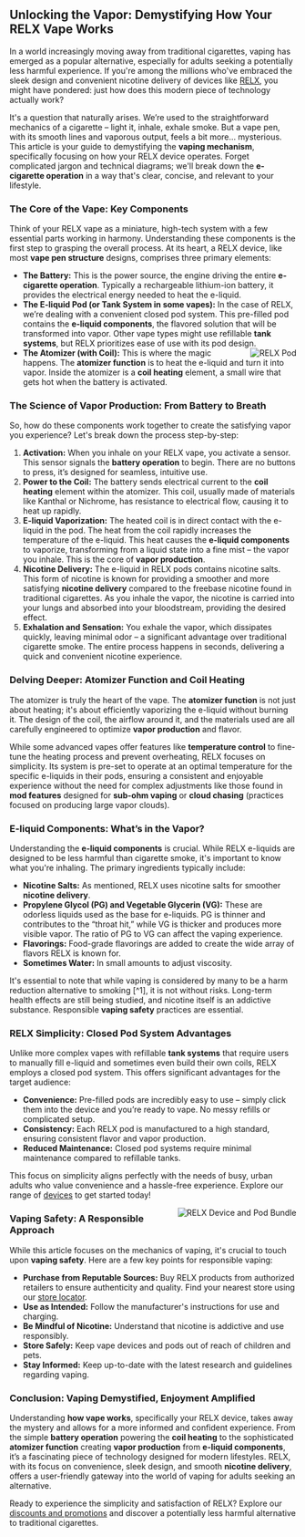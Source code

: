 <h2>Unlocking the Vapor: Demystifying How Your RELX Vape Works</h2>

<p>In a world increasingly moving away from traditional cigarettes, vaping has emerged as a popular alternative, especially for adults seeking a potentially less harmful experience. If you're among the millions who've embraced the sleek design and convenient nicotine delivery of devices like <a href="https://www.relxvape.co.uk/" target="_blank">RELX</a>, you might have pondered: just how does this modern piece of technology actually work?</p>

<p>It's a question that naturally arises. We’re used to the straightforward mechanics of a cigarette – light it, inhale, exhale smoke. But a vape pen, with its smooth lines and vaporous output, feels a bit more… mysterious. This article is your guide to demystifying the <strong>vaping mechanism</strong>, specifically focusing on how your RELX device operates. Forget complicated jargon and technical diagrams; we'll break down the <strong>e-cigarette operation</strong> in a way that's clear, concise, and relevant to your lifestyle.</p>

<h3>The Core of the Vape: Key Components</h3>

<p>Think of your RELX vape as a miniature, high-tech system with a few essential parts working in harmony. Understanding these components is the first step to grasping the overall process. At its heart, a RELX device, like most <strong>vape pen structure</strong> designs, comprises three primary elements:</p>

<ul>
    <li><strong>The Battery:</strong> This is the power source, the engine driving the entire <strong>e-cigarette operation</strong>. Typically a rechargeable lithium-ion battery, it provides the electrical energy needed to heat the e-liquid.</li>
    <li><strong>The E-liquid Pod (or Tank System in some vapes):</strong> In the case of RELX, we’re dealing with a convenient closed pod system. This pre-filled pod contains the <strong>e-liquid components</strong>, the flavored solution that will be transformed into vapor. Other vape types might use refillable <strong>tank systems</strong>, but RELX prioritizes ease of use with its pod design. <a href="https://www.relxvape.co.uk/products/infinity-pod" target="_blank"><img src="https://www.relxvape.co.uk/cdn/shop/files/Main_8f90cad8-66f8-4cbb-b902-11b16b2c5694.png" alt="RELX Pod" style="max-width:150px; height:auto; float:right; margin-left: 10px;"></a></li>
    <li><strong>The Atomizer (with Coil):</strong> This is where the magic happens. The <strong>atomizer function</strong> is to heat the e-liquid and turn it into vapor. Inside the atomizer is a <strong>coil heating</strong> element, a small wire that gets hot when the battery is activated.</li>
</ul>

<h3>The Science of Vapor Production: From Battery to Breath</h3>

<p>So, how do these components work together to create the satisfying vapor you experience? Let's break down the process step-by-step:</p>

<ol>
    <li><strong>Activation:</strong> When you inhale on your RELX vape, you activate a sensor. This sensor signals the <strong>battery operation</strong> to begin. There are no buttons to press, it’s designed for seamless, intuitive use.</li>
    <li><strong>Power to the Coil:</strong> The battery sends electrical current to the <strong>coil heating</strong> element within the atomizer. This coil, usually made of materials like Kanthal or Nichrome, has resistance to electrical flow, causing it to heat up rapidly.</li>
    <li><strong>E-liquid Vaporization:</strong> The heated coil is in direct contact with the e-liquid in the pod. The heat from the coil rapidly increases the temperature of the e-liquid. This heat causes the <strong>e-liquid components</strong> to vaporize, transforming from a liquid state into a fine mist – the vapor you inhale. This is the core of <strong>vapor production</strong>.</li>
    <li><strong>Nicotine Delivery:</strong> The e-liquid in RELX pods contains nicotine salts. This form of nicotine is known for providing a smoother and more satisfying <strong>nicotine delivery</strong> compared to the freebase nicotine found in traditional cigarettes. As you inhale the vapor, the nicotine is carried into your lungs and absorbed into your bloodstream, providing the desired effect.</li>
    <li><strong>Exhalation and Sensation:</strong> You exhale the vapor, which dissipates quickly, leaving minimal odor – a significant advantage over traditional cigarette smoke. The entire process happens in seconds, delivering a quick and convenient nicotine experience.</li>
</ol>

<h3>Delving Deeper: Atomizer Function and Coil Heating</h3>

<p>The atomizer is truly the heart of the vape. The <strong>atomizer function</strong> is not just about heating; it's about efficiently vaporizing the e-liquid without burning it. The design of the coil, the airflow around it, and the materials used are all carefully engineered to optimize <strong>vapor production</strong> and flavor.</p>

<p>While some advanced vapes offer features like <strong>temperature control</strong> to fine-tune the heating process and prevent overheating, RELX focuses on simplicity. Its system is pre-set to operate at an optimal temperature for the specific e-liquids in their pods, ensuring a consistent and enjoyable experience without the need for complex adjustments like those found in <strong>mod features</strong> designed for <strong>sub-ohm vaping</strong> or <strong>cloud chasing</strong> (practices focused on producing large vapor clouds).</p>

<h3>E-liquid Components: What’s in the Vapor?</h3>

<p>Understanding the <strong>e-liquid components</strong> is crucial. While RELX e-liquids are designed to be less harmful than cigarette smoke, it's important to know what you're inhaling. The primary ingredients typically include:</p>

<ul>
    <li><strong>Nicotine Salts:</strong> As mentioned, RELX uses nicotine salts for smoother <strong>nicotine delivery</strong>.</li>
    <li><strong>Propylene Glycol (PG) and Vegetable Glycerin (VG):</strong> These are odorless liquids used as the base for e-liquids. PG is thinner and contributes to the “throat hit,” while VG is thicker and produces more visible vapor. The ratio of PG to VG can affect the vaping experience.</li>
    <li><strong>Flavorings:</strong> Food-grade flavorings are added to create the wide array of flavors RELX is known for.</li>
    <li><strong>Sometimes Water:</strong> In small amounts to adjust viscosity.</li>
</ul>

<p>It's essential to note that while vaping is considered by many to be a harm reduction alternative to smoking [^1], it is not without risks. Long-term health effects are still being studied, and nicotine itself is an addictive substance. Responsible <strong>vaping safety</strong> practices are essential.</p>

<h3>RELX Simplicity: Closed Pod System Advantages</h3>

<p>Unlike more complex vapes with refillable <strong>tank systems</strong> that require users to manually fill e-liquid and sometimes even build their own coils, RELX employs a closed pod system. This offers significant advantages for the target audience:</p>

<ul>
    <li><strong>Convenience:</strong> Pre-filled pods are incredibly easy to use – simply click them into the device and you’re ready to vape. No messy refills or complicated setup.</li>
    <li><strong>Consistency:</strong> Each RELX pod is manufactured to a high standard, ensuring consistent flavor and vapor production.</li>
    <li><strong>Reduced Maintenance:</strong> Closed pod systems require minimal maintenance compared to refillable tanks.</li>
</ul>

<p>This focus on simplicity aligns perfectly with the needs of busy, urban adults who value convenience and a hassle-free experience.  Explore our range of <a href="https://www.relxvape.co.uk/collections/device" target="_blank">devices</a> to get started today!</p>

<a href="https://cdn.shopify.com/s/files/1/0047/5529/2195/files/devicepodbundle.png" target="_blank"><img src="https://cdn.shopify.com/s/files/1/0047/5529/2195/files/devicepodbundle.png" alt="RELX Device and Pod Bundle" style="max-width:400px; height:auto; float:right; margin-left: 10px;"></a>

<h3>Vaping Safety: A Responsible Approach</h3>

<p>While this article focuses on the mechanics of vaping, it's crucial to touch upon <strong>vaping safety</strong>. Here are a few key points for responsible vaping:</p>

<ul>
    <li><strong>Purchase from Reputable Sources:</strong> Buy RELX products from authorized retailers to ensure authenticity and quality. Find your nearest store using our <a href="https://www.relxvape.co.uk/pages/storelocator" target="_blank">store locator</a>.</li>
    <li><strong>Use as Intended:</strong> Follow the manufacturer's instructions for use and charging.</li>
    <li><strong>Be Mindful of Nicotine:</strong> Understand that nicotine is addictive and use responsibly.</li>
    <li><strong>Store Safely:</strong> Keep vape devices and pods out of reach of children and pets.</li>
    <li><strong>Stay Informed:</strong> Keep up-to-date with the latest research and guidelines regarding vaping.</li>
</ul>

<h3>Conclusion: Vaping Demystified, Enjoyment Amplified</h3>

<p>Understanding <strong>how vape works</strong>, specifically your RELX device, takes away the mystery and allows for a more informed and confident experience. From the simple <strong>battery operation</strong> powering the <strong>coil heating</strong> to the sophisticated <strong>atomizer function</strong> creating <strong>vapor production</strong> from <strong>e-liquid components</strong>, it’s a fascinating piece of technology designed for modern lifestyles. RELX, with its focus on convenience, sleek design, and smooth <strong>nicotine delivery</strong>, offers a user-friendly gateway into the world of vaping for adults seeking an alternative.</p>

<p>Ready to experience the simplicity and satisfaction of RELX? Explore our <a href="https://www.relxvape.co.uk/pages/collection" target="_blank">discounts and promotions</a> and discover a potentially less harmful alternative to traditional cigarettes.</p>

[^1]: Public Health England. (2018). *Evidence review of e-cigarettes and heated tobacco products 2018*. [https://www.gov.uk/government/publications/e-cigarettes-and-heated-tobacco-products-evidence-review-2018](https://www.gov.uk/government/publications/e-cigarettes-and-heated-tobacco-products-evidence-review-2018)